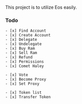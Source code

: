 This project is to utilize Eos easily.

### Todo

``` Acount
- [x] Find Account
- [x] Create Account
- [x] Delegate
- [x] Undelegate
- [x] Buy Ram
- [x] Sell Ram
- [x] Refund
- [x] Permissions
- [x] Comet Haley
```

``` Vote
- [x] Vote
- [x] Become Proxy
- [x] Set Proxy
```

``` Token
- [x] Token list
- [x] Transfer Token
```
